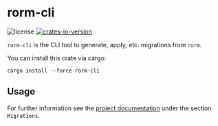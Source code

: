 # rorm-cli

![license](https://img.shields.io/github/license/rorm-orm/rorm-cli?label=License)
[![crates-io-version](https://img.shields.io/crates/v/rorm-cli)](https://crates.io/crates/rorm-cli)

`rorm-cli` is the CLI tool to generate, apply, etc. migrations from `rorm`.

You can install this crate via cargo:

`cargo install --force rorm-cli`

## Usage

For further information see the [project documentation](https://rorm.rs) 
under the section `Migrations`.
